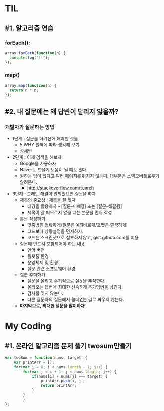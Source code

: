 
# TIL


## #1. 알고리즘 연습
### forEach();
```javascript
array.forEath(function(n) {
  console.log("!!");
});
```
### map()
```javascript
array.map(function(n) {
  return n * n;
});
```
## #2. 내 질문에는 왜 답변이 달리지 않을까?
### 개발자가 질문하는 방법
  - 1단계 : 질문을 하기전에 해야할 것들
    - 5 WHY 원칙에 따라 생각해 보기
    - 삼세번
  - 2단계 : 이제 검색을 해보자
    - Google을 사용하자
    - Naver도 드물게 도움이 될 떄도 있다.
    - 원하는 답이 없다고 여러 페이지를 뒤지지 않는다. 대부분은 스택오버플로우가 알려준다.
      - http://stackoverflow.com/search
  - 3단계 : 그래도 해결이 안되었으면 질문을 하자
    - 제목의 중요성 : 제목을 잘 짓자
      - 태깅을 활용하자 - [질문-미해결] 또는 [질문-해결됨]
      - 제목이 잘 떠오르지 않을 떄는 본문을 먼저 작성
    - 본문 작성하기
      - 맞춤법은 정확하게/질문은 예의바르게/포맷은 깔끔하게!
      - 코드보다 상황설명을 먼저하자.
      - 코드는 스크린샷으로 첨부하지 않고, gist.github.com를 이용
    - 질문에 반드시 포함되어야 하는 내용
      - 언어 버전
      - 플랫폼 환경
      - 운영체제 및 환경
      - 질문 관련 소프트웨어 환경
    - 질문 추적하기
      - 질문을 올리고 주기적으로 질문을 추적한다.
      - 올라오는 답변에 최대한 신속하게 추가답변을 남긴다.
      - 감사를 잊지 않는다.
      - 다른 질문자의 질문에서 쓸데없는 걸로 싸우지 않는다.
    - **마지막으로, 최대한 질문을 많이하자!**

# My Coding
## #1. 온라인 알고리즘 문제 풀기 twosum만들기
```javascript
var twoSum = function(nums, target) {
    var printArr = [];
    for(var i = 0; i < nums.length - 1; i++) {
        for(var j = i + 1; j < nums.length; j++) {
            if(nums[i] + nums[j] === target) {
                printArr.push(i, j);
                return printArr;
            }
        }
        }
};
```

